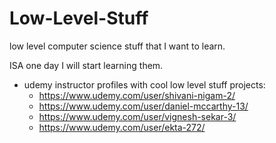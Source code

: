 # Low-Level-Stuff
low level computer science stuff that I want to learn.

ISA one day I will start learning them.

* udemy instructor profiles with cool low level stuff projects:
  * https://www.udemy.com/user/shivani-nigam-2/
  * https://www.udemy.com/user/daniel-mccarthy-13/
  * https://www.udemy.com/user/vignesh-sekar-3/
  * https://www.udemy.com/user/ekta-272/
